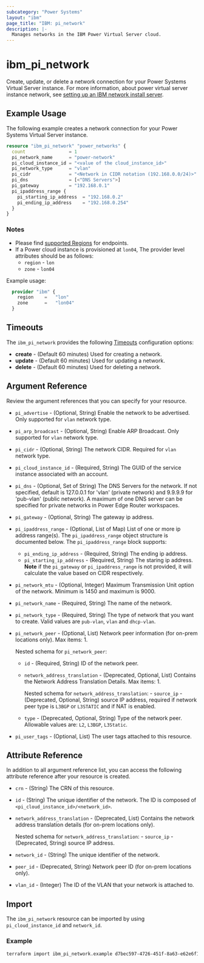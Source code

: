 ```yaml
---
subcategory: "Power Systems"
layout: "ibm"
page_title: "IBM: pi_network"
description: |-
  Manages networks in the IBM Power Virtual Server cloud.
---
```


# ibm_pi_network

Create, update, or delete a network connection for your Power Systems Virtual Server instance. For more information, about power virtual server instance network, see [setting up an IBM network install server](https://cloud.ibm.com/docs/power-iaas?topic=power-iaas-configuring-subnet).

## Example Usage

The following example creates a network connection for your Power Systems Virtual Server instance.

```terraform
resource "ibm_pi_network" "power_networks" {
  count                = 1
  pi_network_name      = "power-network"
  pi_cloud_instance_id = "<value of the cloud_instance_id>"
  pi_network_type      = "vlan"
  pi_cidr              = "<Network in CIDR notation (192.168.0.0/24)>"
  pi_dns               = [<"DNS Servers">]
  pi_gateway           = "192.168.0.1"
  pi_ipaddress_range {
    pi_starting_ip_address  = "192.168.0.2"
    pi_ending_ip_address    = "192.168.0.254"
  }
}
```

### Notes

- Please find [supported Regions](https://cloud.ibm.com/apidocs/power-cloud#endpoint) for endpoints.
- If a Power cloud instance is provisioned at `lon04`, The provider level attributes should be as follows:
  - `region` - `lon`
  - `zone` - `lon04`

Example usage:

  ```terraform
    provider "ibm" {
      region    =   "lon"
      zone      =   "lon04"
    }
  ```

## Timeouts

The `ibm_pi_network` provides the following [Timeouts](https://www.terraform.io/docs/language/resources/syntax.html) configuration options:

- **create** - (Default 60 minutes) Used for creating a network.
- **update** - (Default 60 minutes) Used for updating a network.
- **delete** - (Default 60 minutes) Used for deleting a network.

## Argument Reference

Review the argument references that you can specify for your resource.

- `pi_advertise` - (Optional, String) Enable the network to be advertised. Only supported for `vlan` network type.
- `pi_arp_broadcast` - (Optional, String) Enable ARP Broadcast. Only supported for `vlan` network type.
- `pi_cidr` - (Optional, String) The network CIDR. Required for `vlan` network type.
- `pi_cloud_instance_id` - (Required, String) The GUID of the service instance associated with an account.
- `pi_dns` - (Optional, Set of String) The DNS Servers for the network. If not specified, default is 127.0.0.1 for 'vlan' (private network) and 9.9.9.9 for 'pub-vlan' (public network). A maximum of one DNS server can be specified for private networks in Power Edge Router workspaces.
- `pi_gateway` - (Optional, String) The gateway ip address.
- `pi_ipaddress_range` - (Optional, List of Map) List of one or more ip address range(s). The `pi_ipaddress_range` object structure is documented below. The `pi_ipaddress_range` block supports:
  - `pi_ending_ip_address` - (Required, String) The ending ip address.
  - `pi_starting_ip_address` - (Required, String) The staring ip address. **Note** if the `pi_gateway` or `pi_ipaddress_range` is not provided, it will calculate the value based on CIDR respectively.
- `pi_network_mtu` - (Optional, Integer) Maximum Transmission Unit option of the network. Minimum is 1450 and maximum is 9000.
- `pi_network_name` - (Required, String) The name of the network.
- `pi_network_type` - (Required, String) The type of network that you want to create. Valid values are `pub-vlan`, `vlan` and `dhcp-vlan`.
- `pi_network_peer` - (Optional, List) Network peer information (for on-prem locations only). Max items: 1.

  Nested schema for `pi_network_peer`:
  - `id` - (Required, String) ID of the network peer.
  - `network_address_translation` - (Deprecated, Optional, List) Contains the Network Address Translation Details. Max items: 1.

      Nested schema for `network_address_translation`:
        - `source_ip` - (Deprecated, Optional, String) source IP address, required if network peer type is `L3BGP` or `L3STATIC` and if NAT is enabled.
  - `type` - (Deprecated, Optional, String) Type of the network peer. Allowable values are: `L2`, `L3BGP`, `L3Static`.
- `pi_user_tags` - (Optional, List) The user tags attached to this resource.

## Attribute Reference

In addition to all argument reference list, you can access the following attribute reference after your resource is created.

- `crn` - (String) The CRN of this resource.
- `id` - (String) The unique identifier of the network. The ID is composed of `<pi_cloud_instance_id>/<network_id>`.
- `network_address_translation` - (Deprecated, List) Contains the network address translation details (for on-prem locations only).

    Nested schema for  `network_address_translation`:
      - `source_ip` - (Deprecated, String) source IP address.
- `network_id` - (String) The unique identifier of the network.
- `peer_id` - (Deprecated, String) Network peer ID (for on-prem locations only).
- `vlan_id` - (Integer) The ID of the VLAN that your network is attached to.

## Import

The `ibm_pi_network` resource can be imported by using `pi_cloud_instance_id` and `network_id`.

### Example

```bash
terraform import ibm_pi_network.example d7bec597-4726-451f-8a63-e62e6f19c32c/cea6651a-bc0a-4438-9f8a-a0770bbf3ebb
```
